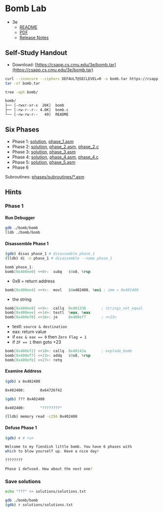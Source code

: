 # Bomb Lab

- 3e
  - [README](http://csapp.cs.cmu.edu/3e/README-bomblab)
  - [PDF](http://csapp.cs.cmu.edu/3e/bomblab.pdf)
  - [Release Notes](http://csapp.cs.cmu.edu/3e/bomblab-release.html)

## Self-Study Handout

- Download: [https://csapp.cs.cmu.edu/3e/bomb.tar](https://csapp.cs.cmu.edu/3e/bomb.tar)

```bash
curl --insecure --ciphers DEFAULT@SECLEVEL=0 -o bomb.tar https://csapp.cs.cmu.edu/3e/bomb.tar
tar -xf bomb.tar
```

```bash
tree -aph bomb/

bomb/
├── [-rwxr-xr-x  26K]  bomb
├── [-rw-r--r-- 4.0K]  bomb.c
└── [-rw-rw-r--   49]  README
```

## Six Phases

- Phase 1: [solution](solutions/phase_1.md), [phase_1.asm](phases/phase_1.asm)
- Phase 2: [solution](solutions/phase_2.md), [phase_2.asm](phases/phase_2.asm), [phase_2.c](c/phase_2.c)
- Phase 3: [solution](solutions/phase_3.md), [phase_3.asm](phases/phase_3.asm)
- Phase 4: [solution](solutions/phase_4.md), [phase_4.asm](phases/phase_4.asm), [phase_4.c](c/phase_4.c)
- Phase 5: [solution](solutions/phase_5.md), [phase_5.asm](phases/phase_5.asm)
- Phase 6

Subroutines: [phases/subroutines/*.asm](phases/subroutines)

## Hints

### Phase 1

#### Run Debugger

```bash
gdb ./bomb/bomb
lldb ./bomb/bomb
```

#### Disassemble Phase 1

```bash
(gdb) disas phase_1 # disassemble phase_1
(lldb) di -n phase_1 # disassemble --name phase_1
```

```asm
bomb`phase_1:
bomb[0x400ee0] <+0>:  subq   $0x8, %rsp
```

- 0x8 = return address

```asm
bomb[0x400ee4] <+4>:  movl   $0x402400, %esi ; imm = 0x402400
```

- the string

```asm
bomb[0x400ee9] <+9>:  callq  0x401338       ; strings_not_equal
bomb[0x400eee] <+14>: testl  %eax, %eax
bomb[0x400ef0] <+16>: je     0x400ef7       ; <+23>
```

- testl: `source & destination`
- eax: return value
- if `eax & eax == 0` then `Zero Flag = 1`
- if `ZF == 1` then goto +23

```asm
bomb[0x400ef2] <+18>: callq  0x40143a       ; explode_bomb
bomb[0x400ef7] <+23>: addq   $0x8, %rsp
bomb[0x400efb] <+27>: retq
```

#### Examine Address

```bash
(gdb) x 0x402400

0x402400:       0x64726f42
```

```bash
(gdb) ??? 0x402400

0x402400:       "????????"
```

```bash
(lldb) memory read -c256 0x402400
```

#### Defuse Phase 1

```bash
(gdb) r # run
```

```bash
Welcome to my fiendish little bomb. You have 6 phases with
which to blow yourself up. Have a nice day!

????????

Phase 1 defused. How about the next one?
```

### Save solutions

```bash
echo "???" >> solutions/solutions.txt
```

```bash
gdb ./bomb/bomb
(gdb) r solutions/solutions.txt
```

